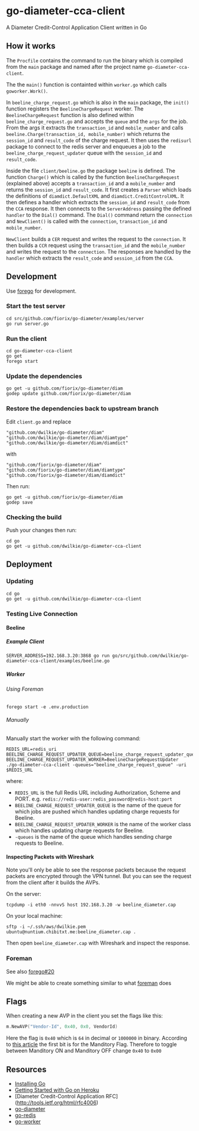 # go-diameter-cca-client

A Diameter Credit-Control Application Client written in Go

## How it works

The `Procfile` contains the command to run the binary which is compiled from the `main` package and named after the project name `go-diameter-cca-client`.

The the `main()` function is containted within `worker.go` which calls `goworker.Work()`.

In `beeline_charge_request.go` which is also in the `main` package, the `init()` function registers the `BeelineChargeRequest` worker. The `BeelineChargeRequest` function is also defined within `beeline_charge_request.go` and accepts the `queue` and the `args` for the job. From the args it extracts the `transaction_id` and `mobile_number` and calls `beeline.Charge(transaction_id, mobile_number)` which returns the `session_id` and `result_code` of the charge request. It then uses the `redisurl` package to connect to the redis server and enqueues a job to the `beeline_charge_request_updater` queue with the `session_id` and `result_code`.

Inside the file `client/beeline.go` the package `beeline` is defined. The function `Charge()` which is called by the function `BeelineChargeRequest` (explained above) accepts a `transaction_id` and a `mobile_number` and returns the `session_id` and `result_code`. It first creates a `Parser` which loads the definitions of `diamdict.DefaultXML` and `diamdict.CreditControlXML`. It then defines a handler which extracts the `session_id` and `result_code` from the `CCA` response. It then connects to the `ServerAddress` passing the defined `handler` to the `Dial()` command. The `Dial()` command return the `connection` and `NewClient()` is called with the `connection`, `transaction_id` and `mobile_number`.

`NewClient` builds a `CER` request and writes the request to the `connection`. It then builds a `CCR` request using the `transaction_id` and the `mobile_number` and writes the request to the `connection`. The responses are handled by the `handler` which extracts the `result_code` and `session_id` from the `CCA`.

## Development

Use [forego](https://github.com/ddollar/forego) for development.

### Start the test server

```
cd src/github.com/fiorix/go-diameter/examples/server
go run server.go
```

### Run the client

```
cd go-diameter-cca-client
go get
forego start
```

### Update the dependencies

```
go get -u github.com/fiorix/go-diameter/diam
godep update github.com/fiorix/go-diameter/diam
```

### Restore the dependencies back to upstream branch

Edit `client.go` and replace

```
"github.com/dwilkie/go-diameter/diam"
"github.com/dwilkie/go-diameter/diam/diamtype"
"github.com/dwilkie/go-diameter/diam/diamdict"
```

with

```
"github.com/fiorix/go-diameter/diam"
"github.com/fiorix/go-diameter/diam/diamtype"
"github.com/fiorix/go-diameter/diam/diamdict"
```

Then run:

```
go get -u github.com/fiorix/go-diameter/diam
godep save
```

### Checking the build

Push your changes then run:

```
cd go
go get -u github.com/dwilkie/go-diameter-cca-client
```

## Deployment

### Updating

```
cd go
go get -u github.com/dwilkie/go-diameter-cca-client
```

### Testing Live Connection

#### Beeline

##### Example Client

```
SERVER_ADDRESS=192.168.3.20:3868 go run go/src/github.com/dwilkie/go-diameter-cca-client/examples/beeline.go
```

##### Worker

###### Using Foreman

```
forego start -e .env.production
```

###### Manually

Manually start the worker with the following command:

```
REDIS_URL=redis_uri BEELINE_CHARGE_REQUEST_UPDATER_QUEUE=beeline_charge_request_updater_queue BEELINE_CHARGE_REQUEST_UPDATER_WORKER=BeelineChargeRequestUpdater ./go-diameter-cca-client -queues="beeline_charge_request_queue" -uri $REDIS_URL
```

where:

* `REDIS_URL` is the full Redis URL including Authorization, Scheme and PORT. e.g. `redis://redis-user:redis_password@redis-host:port`
* `BEELINE_CHARGE_REQUEST_UPDATER_QUEUE` is the name of the queue for which jobs are pushed which handles updating charge requests for Beeline.
* `BEELINE_CHARGE_REQUEST_UPDATER_WORKER` is the name of the worker class which handles updating charge requests for Beeline.
* `-queues` is the name of the queue which handles sending charge requests to Beeline.

#### Inspecting Packets with Wireshark

Note you'll only be able to see the response packets because the request packets are encrypted through the VPN tunnel. But you can see the request from the client after it builds the AVPs.

On the server:

```
tcpdump -i eth0 -nnvvS host 192.168.3.20 -w beeline_diameter.cap
````

On your local machine:

```
sftp -i ~/.ssh/aws/dwilkie.pem ubuntu@nuntium.chibitxt.me:beeline_diameter.cap .
```

Then open `beeline_diameter.cap` with Wireshark and inspect the response.

### Foreman

See also [forego#20](https://github.com/ddollar/forego/issues/20)

We might be able to create something similar to what [foreman](https://github.com/ddollar/foreman/blob/master/lib/foreman/export/upstart.rb) does

## Flags

When creating a new AVP in the client you set the flags like this:

```go
m.NewAVP("Vendor-Id", 0x40, 0x0, VendorId)
```

Here the flag is `0x40` which is `64` in decimal or `1000000` in binary. According to [this article](http://diameter-protocol.blogspot.com/2011/05/daimeter-avp-structure.html) the first bit is for the Manditory Flag. Therefore to toggle between Manditory ON and Manditory OFF change `0x40` to `0x00`

## Resources

* [Installing Go](http://blog.labix.org/2013/06/15/in-flight-deb-packages-of-go)
* [Getting Started with Go on Heroku](http://mmcgrana.github.io/2012/09/getting-started-with-go-on-heroku.html)
* [Diameter Credit-Control Application RFC] (http://tools.ietf.org/html/rfc4006)
* [go-diameter](https://github.com/fiorix/go-diameter)
* [go-redis](https://github.com/fiorix/go-redis)
* [go-worker](http://www.goworker.org/)
